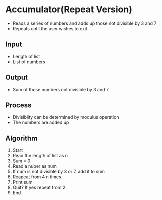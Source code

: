 # Accumulator\(Repeat Version\)
- Reads a series of numbers and adds up those not divisible by 3 and 7
- Repeats until the user wishes to exit

## Input
- Length of list
- List of numbers
## Output
- Sum of those numbers not divisible by 3 and 7
## Process
- Divisiblity can be determined by modulus operation
- The numbers are added up
## Algorithm
1. Start
2. Read the length of list as n
3. Sum = 0
4. Read a nuber as num
5. If num is not divisible by 3 or 7, add it to sum
6. Reapeat from 4 n times
7. Print sum
8. Quit? If yes repeat from 2.
8. End
